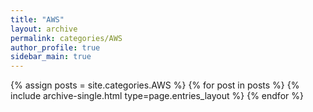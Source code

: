 ```yaml
---
title: "AWS"
layout: archive
permalink: categories/AWS
author_profile: true
sidebar_main: true
---
```



{% assign posts = site.categories.AWS %}
{% for post in posts %} {% include archive-single.html type=page.entries_layout %} {% endfor %}